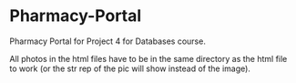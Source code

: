 # Pharmacy-Portal
 Pharmacy Portal for Project 4 for Databases course.
 
 All photos in the html files have to be in the same directory as the html file to work
 (or the str rep of the pic will show instead of the image).
